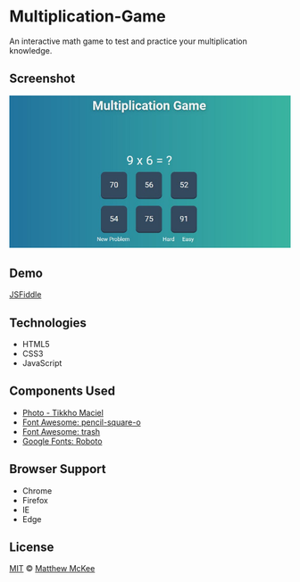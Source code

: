 # Multiplication-Game
An interactive math game to test and practice your multiplication knowledge. 

## Screenshot
![Enter Info](https://github.com/matthewmck/Multiplication-Game/blob/master/Screenshot/Capture.JPG)

## Demo
[JSFiddle](https://jsfiddle.net/mattmck/0dd1cnth/)

## Technologies
- HTML5
- CSS3
- JavaScript

## Components Used
- [Photo - Tikkho Maciel](https://unsplash.com/@tikkho?photo=zQgsdQvj1IM)
- [Font Awesome: pencil-square-o](http://fontawesome.io/icon/pencil-square-o/)
- [Font Awesome: trash](http://fontawesome.io/icon/trash/)
- [Google Fonts: Roboto](https://fonts.google.com/specimen/Roboto)

## Browser Support 
- Chrome
- Firefox
- IE
- Edge

## License
[MIT](https://github.com/matthewmck/Todo-List/blob/master/LICENSE) © [Matthew McKee](https://www.linkedin.com/in/matthew-mckee-082b4385/)
